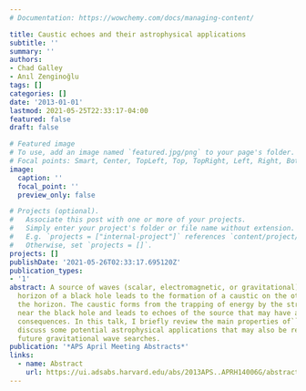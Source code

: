 ```yaml
---
# Documentation: https://wowchemy.com/docs/managing-content/

title: Caustic echoes and their astrophysical applications
subtitle: ''
summary: ''
authors:
- Chad Galley
- Anıl Zenginoğlu
tags: []
categories: []
date: '2013-01-01'
lastmod: 2021-05-25T22:33:17-04:00
featured: false
draft: false

# Featured image
# To use, add an image named `featured.jpg/png` to your page's folder.
# Focal points: Smart, Center, TopLeft, Top, TopRight, Left, Right, BottomLeft, Bottom, BottomRight.
image:
  caption: ''
  focal_point: ''
  preview_only: false

# Projects (optional).
#   Associate this post with one or more of your projects.
#   Simply enter your project's folder or file name without extension.
#   E.g. `projects = ["internal-project"]` references `content/project/deep-learning/index.md`.
#   Otherwise, set `projects = []`.
projects: []
publishDate: '2021-05-26T02:33:17.695120Z'
publication_types:
- '1'
abstract: A source of waves (scalar, electromagnetic, or gravitational) near the event
  horizon of a black hole leads to the formation of a caustic on the other side of
  the horizon. The caustic forms from the trapping of energy by the strong curvature
  near the black hole and leads to echoes of the source that may have astrophysical
  consequences. In this talk, I briefly review the main properties of``caustic echoes''and
  discuss some potential astrophysical applications that may also be relevant for
  future gravitational wave searches.
publication: '*APS April Meeting Abstracts*'
links:
  - name: Abstract
    url: https://ui.adsabs.harvard.edu/abs/2013APS..APRH14006G/abstract
---
```

